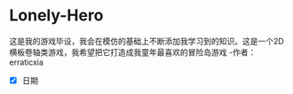 # Lonely-Hero
这是我的游戏毕设，我会在模仿的基础上不断添加我学习到的知识。这是一个2D横板卷轴类游戏，我希望把它打造成我童年最喜欢的冒险岛游戏
-作者：erraticxia
-[x] 日期
